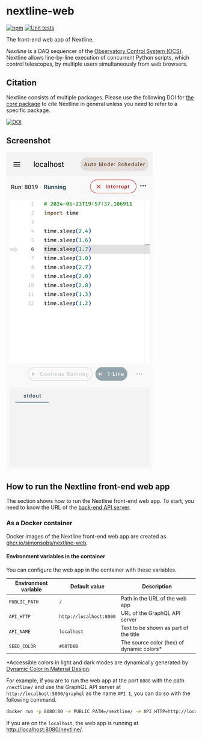 # nextline-web

[![npm](https://img.shields.io/npm/v/nextline-web)](https://www.npmjs.com/package/nextline-web)
[![Unit tests](https://github.com/simonsobs/nextline-web/actions/workflows/unit-test.yml/badge.svg)](https://github.com/simonsobs/nextline-web/actions/workflows/unit-test.yml)

The front-end web app of Nextline.

_Nextline_ is a DAQ sequencer of the [Observatory Control System
(OCS)](https://github.com/simonsobs/ocs/). Nextline allows line-by-line
execution of concurrent Python scripts, which control telescopes, by multiple
users simultaneously from web browsers.

## Citation

Nextline consists of multiple packages. Please use the following DOI for [the
core package](https://github.com/simonsobs/nextline) to cite Nextline in general
unless you need to refer to a specific package.

[![DOI](https://zenodo.org/badge/DOI/10.5281/zenodo.11451619.svg)](https://doi.org/10.5281/zenodo.11451619)

## Screenshot

![Screenshot](screenshot.png)

## How to run the Nextline front-end web app

The section shows how to run the Nextline front-end web app. To start, you need
to know the URL of the [back-end API
server](https://github.com/simonsobs/nextline-graphql).

### As a Docker container

Docker images of the Nextline front-end web app are created as
[ghcr.io/simonsobs/nextline-web](https://github.com/simonsobs/nextline-web/pkgs/container/nextline-web).

#### Environment variables in the container

You can configure the web app in the container with these variables.

| Environment variable | Default value           | Description                                |
| -------------------- | ----------------------- | ------------------------------------------ |
| `PUBLIC_PATH`        | `/`                     | Path in the URL of the web app             |
| `API_HTTP`           | `http://localhost:8000` | URL of the GraphQL API server              |
| `API_NAME`           | `localhost`             | Text to be shown as part of the title      |
| `SEED_COLOR`         | `#607D8B`               | The source color (hex) of dynamic colors\* |

\*Accessible colors in light and dark modes are dynamically generated by
[Dynamic Color in Material Design](https://m3.material.io/styles/color/).

For example, if you are to run the web app at the port `8080` with the path
`/nextline/` and use the GraphQL API server at `http://localhost:5000/graphql` as the name `API 1`, you can do so with the following command.

```bash
docker run -p 8080:80 -e PUBLIC_PATH=/nextline/ -e API_HTTP=http://localhost:5000/-e API_NAME="API 1" graphql ghcr.io/simonsobs/nextline-web
```

If you are on the `localhost`, the web app is running at <http://localhost:8080/nextline/>.
